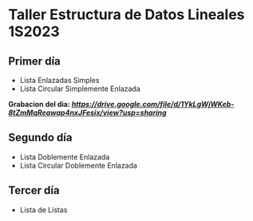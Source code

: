 # Taller Estructura de Datos Lineales 1S2023

## Primer día
* Lista Enlazadas Simples
* Lista Circular Simplemente Enlazada

**Grabacion del dia: _https://drive.google.com/file/d/1YkLgWjWKeb-8tZmMqReawap4nxJFesix/view?usp=sharing_**

## Segundo día
* Lista Doblemente Enlazada
* Lista Circular Doblemente Enlazada

## Tercer día
* Lista de Listas